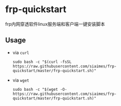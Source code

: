 # frp-quickstart

frp内网穿透软件linux服务端和客户端一键安装脚本

## Usage

- via `curl`
    ```
    sudo bash -c "$(curl -fsSL https://raw.githubusercontent.com/siaimes/frp-quickstart/master/frp-quickstart.sh)"
    ```
- via `wget`
    ```
    sudo bash -c "$(wget -O- https://raw.githubusercontent.com/siaimes/frp-quickstart/master/frp-quickstart.sh)"
    ```
